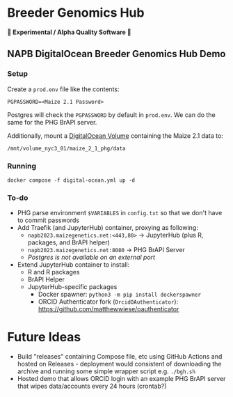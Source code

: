 # Breeder Genomics Hub
**🧬 Experimental / Alpha Quality Software 🧪**
## NAPB DigitalOcean Breeder Genomics Hub Demo
### Setup
Create a `prod.env` file like the contents:
```
PGPASSWORD=<Maize 2.1 Password>
```

Postgres will check the `PGPASSWORD` by default in `prod.env`. We can do the same for the PHG BrAPI server.

Additionally, mount a [DigitalOcean Volume](https://docs.digitalocean.com/products/volumes/details/features/) containing the Maize 2.1 data to:
```
/mnt/volume_nyc3_01/maize_2_1_phg/data
```

### Running
```
docker compose -f digital-ocean.yml up -d
```

### To-do
* PHG parse environment `$VARIABLES` in `config.txt` so that we don't have to commit passwords
* Add Traefik (and JupyterHub) container, proxying as following:
    * `napb2023.maizegenetics.net:<443,80>` -> JupyterHub (plus R, packages, and BrAPI helper)
    * `napb2023.maizegenetics.net:8080` -> PHG BrAPI Server
    * *Postgres is not available on an external port*
* Extend JupyterHub container to install:
    * R and R packages
    * BrAPI Helper
    * JupyterHub-specific packages
        * Docker spawner: `python3 -m pip install dockerspawner`
        * ORCID Authenticator fork (`OrcidOAuthenticator`): https://github.com/matthewwiese/oauthenticator

# Future Ideas
* Build "releases" containing Compose file, etc using GitHub Actions and hosted on Releases - deployment would consistent of downloading the archive and running some simple wrapper script e.g. `./bgh.sh`
* Hosted demo that allows ORCID login with an example PHG BrAPI server that wipes data/accounts every 24 hours (crontab?)
